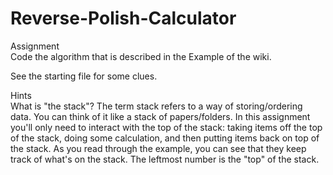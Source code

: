 # Reverse-Polish-Calculator
Assignment  
Code the algorithm that is described in the Example of the wiki.

See the starting file for some clues.

Hints  
What is "the stack"? The term stack refers to a way of storing/ordering data. You can think of it like a stack of papers/folders. In this assignment you'll only need to interact with the top of the stack: taking items off the top of the stack, doing some calculation, and then putting items back on top of the stack. As you read through the example, you can see that they keep track of what's on the stack. The leftmost number is the "top" of the stack.

